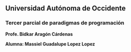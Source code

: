 ## Universidad Autónoma de Occidente
### Tercer parcial de paradigmas de programación

**Profe. Bidkar Aragón Cárdenas**

**Alumna: Massiel Guadalupe Lopez Lopez**